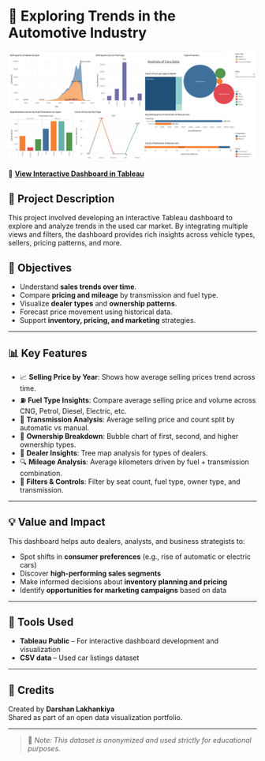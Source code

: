
# 🚗 Exploring Trends in the Automotive Industry

![Dashboard Preview](./Automative_trend.JPG)

🔗 **[View Interactive Dashboard in Tableau](https://public.tableau.com/app/profile/darshan.lakhankiya/viz/ExploringTrendsintheAutomotiveIndustry_17494124918290/Dashboard1)**

## 📌 Project Description

This project involved developing an interactive Tableau dashboard to explore and analyze trends in the used car market. By integrating multiple views and filters, the dashboard provides rich insights across vehicle types, sellers, pricing patterns, and more.

## 🎯 Objectives

- Understand **sales trends over time**.
- Compare **pricing and mileage** by transmission and fuel type.
- Visualize **dealer types** and **ownership patterns**.
- Forecast price movement using historical data.
- Support **inventory, pricing, and marketing** strategies.

---

## 📊 Key Features

- 📈 **Selling Price by Year**: Shows how average selling prices trend across time.
- ⛽ **Fuel Type Insights**: Compare average selling price and volume across CNG, Petrol, Diesel, Electric, etc.
- 🔄 **Transmission Analysis**: Average selling price and count split by automatic vs manual.
- 👤 **Ownership Breakdown**: Bubble chart of first, second, and higher ownership types.
- 🧭 **Dealer Insights**: Tree map analysis for types of dealers.
- 🔍 **Mileage Analysis**: Average kilometers driven by fuel + transmission combination.
- 🧮 **Filters & Controls**: Filter by seat count, fuel type, owner type, and transmission.

---

## 💡 Value and Impact

This dashboard helps auto dealers, analysts, and business strategists to:

- Spot shifts in **consumer preferences** (e.g., rise of automatic or electric cars)
- Discover **high-performing sales segments**
- Make informed decisions about **inventory planning and pricing**
- Identify **opportunities for marketing campaigns** based on data

---

## 📎 Tools Used

- **Tableau Public** – For interactive dashboard development and visualization
- **CSV data** – Used car listings dataset

---

## 🧾 Credits

Created by **Darshan Lakhankiya**  
Shared as part of an open data visualization portfolio.

---

> 📢 _Note: This dataset is anonymized and used strictly for educational purposes._

